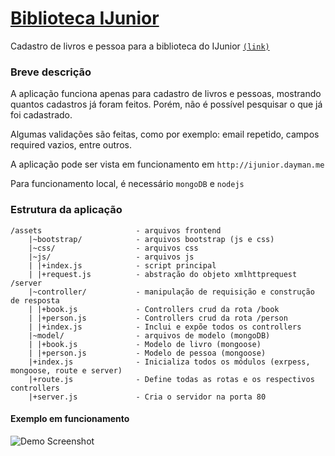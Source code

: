 # [Biblioteca IJunior](http://ijunior.dayman.me)
Cadastro de livros e pessoa para a biblioteca do IJunior [`(link)`](http://ijunior.dayman.me)

### Breve descrição
A aplicação funciona apenas para cadastro de livros e pessoas, mostrando quantos cadastros já foram feitos. Porém, não é possível pesquisar o que já foi cadastrado.

Algumas validações são feitas, como por exemplo: email repetido, campos required vazios, entre outros.

A aplicação pode ser vista em funcionamento em `http://ijunior.dayman.me`

Para funcionamento local, é necessário `mongoDB` e `nodejs`



### Estrutura da aplicação
    
    /assets                     - arquivos frontend
        |~bootstrap/            - arquivos bootstrap (js e css)
        |~css/                  - arquivos css
        |~js/                   - arquivos js
        | |+index.js            - script principal
        | |+request.js          - abstração do objeto xmlhttprequest
    /server
        |~controller/           - manipulação de requisição e construção de resposta
        | |+book.js             - Controllers crud da rota /book
        | |+person.js           - Controllers crud da rota /person
        | |+index.js            - Inclui e expõe todos os controllers
        |~model/                - arquivos de modelo (mongoDB)
        | |+book.js             - Modelo de livro (mongoose)
        | |+person.js           - Modelo de pessoa (mongoose)
        |+index.js              - Inicializa todos os módulos (exrpess, mongoose, route e server)
        |+route.js              - Define todas as rotas e os respectivos controllers
        |+server.js             - Cria o servidor na porta 80



#### Exemplo em funcionamento
![Demo Screenshot](http://i.imgur.com/Fs9Idk2.png)
